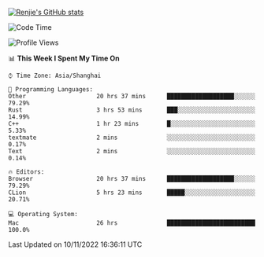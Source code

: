 [![Renjie's GitHub stats](https://github-readme-stats.vercel.app/api?username=liurenjie1024&show_icons=true&theme=chartreuse-dark)](https://github.com/anuraghazra/github-readme-stats)

<!--START_SECTION:waka-->
![Code Time](http://img.shields.io/badge/Code%20Time-317%20hrs%2013%20mins-blue)

![Profile Views](http://img.shields.io/badge/Profile%20Views-21-blue)

📊 **This Week I Spent My Time On** 

```text
⌚︎ Time Zone: Asia/Shanghai

💬 Programming Languages: 
Other                    20 hrs 37 mins      ███████████████████░░░░░░   79.29% 
Rust                     3 hrs 53 mins       ███░░░░░░░░░░░░░░░░░░░░░░   14.99% 
C++                      1 hr 23 mins        █░░░░░░░░░░░░░░░░░░░░░░░░   5.33% 
textmate                 2 mins              ░░░░░░░░░░░░░░░░░░░░░░░░░   0.17% 
Text                     2 mins              ░░░░░░░░░░░░░░░░░░░░░░░░░   0.14%

🔥 Editors: 
Browser                  20 hrs 37 mins      ███████████████████░░░░░░   79.29% 
CLion                    5 hrs 23 mins       █████░░░░░░░░░░░░░░░░░░░░   20.71%

💻 Operating System: 
Mac                      26 hrs              █████████████████████████   100.0%

```


 Last Updated on 10/11/2022 16:36:11 UTC
<!--END_SECTION:waka-->

